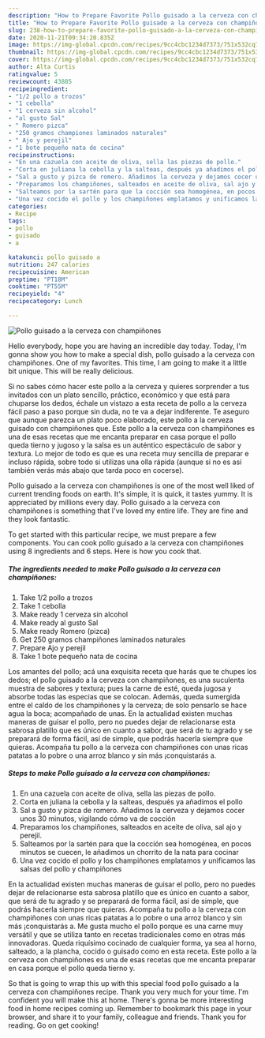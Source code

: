 ```yaml
---
description: "How to Prepare Favorite Pollo guisado a la cerveza con champiñones"
title: "How to Prepare Favorite Pollo guisado a la cerveza con champiñones"
slug: 238-how-to-prepare-favorite-pollo-guisado-a-la-cerveza-con-champinones
date: 2020-11-21T09:34:20.835Z
image: https://img-global.cpcdn.com/recipes/9cc4cbc1234d7373/751x532cq70/pollo-guisado-a-la-cerveza-con-champinones-foto-principal.jpg
thumbnail: https://img-global.cpcdn.com/recipes/9cc4cbc1234d7373/751x532cq70/pollo-guisado-a-la-cerveza-con-champinones-foto-principal.jpg
cover: https://img-global.cpcdn.com/recipes/9cc4cbc1234d7373/751x532cq70/pollo-guisado-a-la-cerveza-con-champinones-foto-principal.jpg
author: Alta Curtis
ratingvalue: 5
reviewcount: 43885
recipeingredient:
- "1/2 pollo a trozos"
- "1 cebolla"
- "1 cerveza sin alcohol"
- "al gusto Sal"
- " Romero pizca"
- "250 gramos championes laminados naturales"
- " Ajo y perejil"
- "1 bote pequeño nata de cocina"
recipeinstructions:
- "En una cazuela con aceite de oliva, sella las piezas de pollo."
- "Corta en juliana la cebolla y la salteas, después ya añadimos el pollo"
- "Sal a gusto y pizca de romero. Añadimos la cerveza y dejamos cocer unos 30 minutos, vigilando cómo va de cocción"
- "Preparamos los champiñones, salteados en aceite de oliva, sal ajo y perejil."
- "Salteamos por la sartén para que la cocción sea homogénea, en pocos minutos se cuecen, le añadimos un chorrito de la nata para cocinar"
- "Una vez cocido el pollo y los champiñones emplatamos y unificamos las salsas del pollo y champiñones"
categories:
- Recipe
tags:
- pollo
- guisado
- a

katakunci: pollo guisado a 
nutrition: 247 calories
recipecuisine: American
preptime: "PT18M"
cooktime: "PT55M"
recipeyield: "4"
recipecategory: Lunch

---
```



![Pollo guisado a la cerveza con champiñones](https://img-global.cpcdn.com/recipes/9cc4cbc1234d7373/751x532cq70/pollo-guisado-a-la-cerveza-con-champinones-foto-principal.jpg)

Hello everybody, hope you are having an incredible day today. Today, I'm gonna show you how to make a special dish, pollo guisado a la cerveza con champiñones. One of my favorites. This time, I am going to make it a little bit unique. This will be really delicious.

Si no sabes cómo hacer este pollo a la cerveza y quieres sorprender a tus invitados con un plato sencillo, práctico, económico y que está para chuparse los dedos, échale un vistazo a esta receta de pollo a la cerveza fácil paso a paso porque sin duda, no te va a dejar indiferente. Te aseguro que aunque parezca un plato poco elaborado, este pollo a la cerveza guisado con champiñones que. Este pollo a la cerveza con champiñones es una de esas recetas que me encanta preparar en casa porque el pollo queda tierno y jugoso y la salsa es un auténtico espectáculo de sabor y textura. Lo mejor de todo es que es una receta muy sencilla de preparar e incluso rápida, sobre todo si utilizas una olla rápida (aunque si no es así también verás más abajo que tarda poco en cocerse).

Pollo guisado a la cerveza con champiñones is one of the most well liked of current trending foods on earth. It's simple, it is quick, it tastes yummy. It is appreciated by millions every day. Pollo guisado a la cerveza con champiñones is something that I've loved my entire life. They are fine and they look fantastic.


To get started with this particular recipe, we must prepare a few components. You can cook pollo guisado a la cerveza con champiñones using 8 ingredients and 6 steps. Here is how you cook that.

<!--inarticleads1-->

##### The ingredients needed to make Pollo guisado a la cerveza con champiñones:

1. Take 1/2 pollo a trozos
1. Take 1 cebolla
1. Make ready 1 cerveza sin alcohol
1. Make ready al gusto Sal
1. Make ready  Romero (pizca)
1. Get 250 gramos champiñones laminados naturales
1. Prepare  Ajo y perejil
1. Take 1 bote pequeño nata de cocina


Los amantes del pollo; acá una exquisita receta que harás que te chupes los dedos; el pollo guisado a la cerveza con champiñones, es una suculenta muestra de sabores y textura; pues la carne de esté, queda jugosa y absorbe todas las especias que se colocan. Además, queda sumergida entre el caldo de los champiñones y la cerveza; de solo pensarlo se hace agua la boca; acompañado de unas. En la actualidad existen muchas maneras de guisar el pollo, pero no puedes dejar de relacionarse esta sabrosa platillo que es único en cuanto a sabor, que será de tu agrado y se preparará de forma fácil, así de simple, que podrás hacerla siempre que quieras. Acompaña tu pollo a la cerveza con champiñones con unas ricas patatas a lo pobre o una arroz blanco y sin más ¡conquistarás a. 

<!--inarticleads2-->

##### Steps to make Pollo guisado a la cerveza con champiñones:

1. En una cazuela con aceite de oliva, sella las piezas de pollo.
1. Corta en juliana la cebolla y la salteas, después ya añadimos el pollo
1. Sal a gusto y pizca de romero. Añadimos la cerveza y dejamos cocer unos 30 minutos, vigilando cómo va de cocción
1. Preparamos los champiñones, salteados en aceite de oliva, sal ajo y perejil.
1. Salteamos por la sartén para que la cocción sea homogénea, en pocos minutos se cuecen, le añadimos un chorrito de la nata para cocinar
1. Una vez cocido el pollo y los champiñones emplatamos y unificamos las salsas del pollo y champiñones


En la actualidad existen muchas maneras de guisar el pollo, pero no puedes dejar de relacionarse esta sabrosa platillo que es único en cuanto a sabor, que será de tu agrado y se preparará de forma fácil, así de simple, que podrás hacerla siempre que quieras. Acompaña tu pollo a la cerveza con champiñones con unas ricas patatas a lo pobre o una arroz blanco y sin más ¡conquistarás a. Me gusta mucho el pollo porque es una carne muy versátil y que se utiliza tanto en recetas tradicionales como en otras más innovadoras. Queda riquísimo cocinado de cualquier forma, ya sea al horno, salteado, a la plancha, cocido o guisado como en esta receta. Este pollo a la cerveza con champiñones es una de esas recetas que me encanta preparar en casa porque el pollo queda tierno y. 

So that is going to wrap this up with this special food pollo guisado a la cerveza con champiñones recipe. Thank you very much for your time. I'm confident you will make this at home. There's gonna be more interesting food in home recipes coming up. Remember to bookmark this page in your browser, and share it to your family, colleague and friends. Thank you for reading. Go on get cooking!
